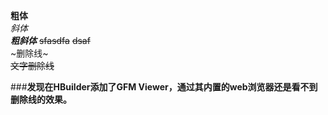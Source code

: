 **粗体**  
*斜体*  
***粗斜体***
~~sfasdfa~~
~~dsaf~~  
~删除线~  
~~文字删除线~~  

###**发现在HBuilder添加了GFM Viewer，通过其内置的web浏览器还是看不到删除线的效果。**
